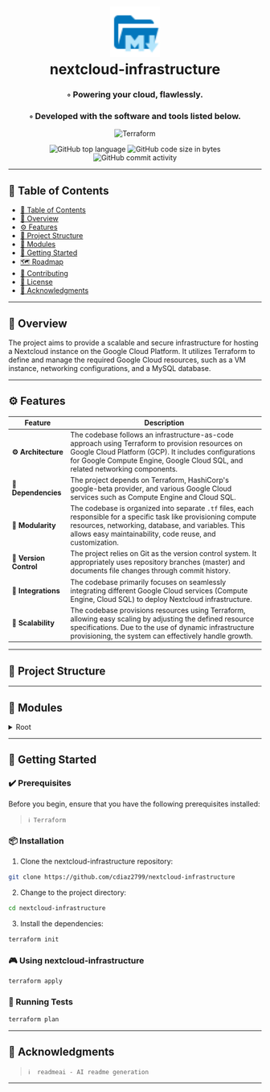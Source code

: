 <div align="center">
<h1 align="center">
<img src="https://raw.githubusercontent.com/PKief/vscode-material-icon-theme/ec559a9f6bfd399b82bb44393651661b08aaf7ba/icons/folder-markdown-open.svg" width="100" />
<br>nextcloud-infrastructure
</h1>
<h3>◦ Powering your cloud, flawlessly.</h3>
<h3>◦ Developed with the software and tools listed below.</h3>

<p align="center">
<img src="https://img.shields.io/badge/Terraform-7B42BC.svg?style&logo=Terraform&logoColor=white" alt="Terraform" />
</p>
<img src="https://img.shields.io/github/languages/top/cdiaz2799/nextcloud-infrastructure?style&color=5D6D7E" alt="GitHub top language" />
<img src="https://img.shields.io/github/languages/code-size/cdiaz2799/nextcloud-infrastructure?style&color=5D6D7E" alt="GitHub code size in bytes" />
<img src="https://img.shields.io/github/commit-activity/m/cdiaz2799/nextcloud-infrastructure?style&color=5D6D7E" alt="GitHub commit activity" />
</div>

---

## 📒 Table of Contents
- [📒 Table of Contents](#-table-of-contents)
- [📍 Overview](#-overview)
- [⚙️ Features](#-features)
- [📂 Project Structure](#project-structure)
- [🧩 Modules](#modules)
- [🚀 Getting Started](#-getting-started)
- [🗺 Roadmap](#-roadmap)
- [🤝 Contributing](#-contributing)
- [📄 License](#-license)
- [👏 Acknowledgments](#-acknowledgments)

---


## 📍 Overview

The project aims to provide a scalable and secure infrastructure for hosting a Nextcloud instance on the Google Cloud Platform. It utilizes Terraform to define and manage the required Google Cloud resources, such as a VM instance, networking configurations, and a MySQL database. 

---

## ⚙️ Features

| Feature                | Description                                                                                                                                                           |
|------------------------|-----------------------------------------------------------------------------------------------------------------------------------------------------------------------|
| **⚙️ Architecture**     | The codebase follows an infrastructure-as-code approach using Terraform to provision resources on Google Cloud Platform (GCP). It includes configurations for Google Compute Engine, Google Cloud SQL, and related networking components.                       |
| **🔗 Dependencies**    | The project depends on Terraform, HashiCorp's google-beta provider, and various Google Cloud services such as Compute Engine and Cloud SQL.                                                                                        |
| **🧩 Modularity**      | The codebase is organized into separate `.tf` files, each responsible for a specific task like provisioning compute resources, networking, database, and variables. This allows easy maintainability, code reuse, and customization.    |
| **🔀 Version Control** | The project relies on Git as the version control system. It appropriately uses repository branches (master) and documents file changes through commit history.                                                                           |
| **🔌 Integrations**    | The codebase primarily focuses on seamlessly integrating different Google Cloud services (Compute Engine, Cloud SQL) to deploy Nextcloud infrastructure.
| **📶 Scalability**     | The codebase provisions resources using Terraform, allowing easy scaling by adjusting the defined resource specifications. Due to the use of dynamic infrastructure provisioning, the system can effectively handle growth.                                 |

---


## 📂 Project Structure




---

## 🧩 Modules

<details closed><summary>Root</summary>

| File                                                                                           | Summary                                                                                                                                                                                                                                                                   |
| ---                                                                                            | ---                                                                                                                                                                                                                                                                       |
| [compute.tf](https://github.com/cdiaz2799/nextcloud-infrastructure/blob/main/compute.tf)       | This code creates a Nextcloud web server on Google Cloud Platform. It provisions a VM instance with a static IP, SSH key, and necessary configurations for compute engine. The server runs on Ubuntu and includes security features like shielded instance configuration. |
| [main.tf](https://github.com/cdiaz2799/nextcloud-infrastructure/blob/main/main.tf)             | This Terraform code defines the required provider and version for Google Cloud resources, specifically using the google-beta provider from HashiCorp.                                                                                                                     |
| [networking.tf](https://github.com/cdiaz2799/nextcloud-infrastructure/blob/main/networking.tf) | This code sets up a Google Compute Engine network with a subnet and a firewall rule to allow HTTP/HTTPS traffic on ports 22, 80, and 443. It ensures secure and controlled network connectivity for a Nextcloud deployment.                                               |
| [variables.tf](https://github.com/cdiaz2799/nextcloud-infrastructure/blob/main/variables.tf)   | This code defines variables for a Google Cloud project ID, region, zone, and SSH keys for Ansible. These variables can be used to customize and configure infrastructure through the Terraform tool.                                                                      |
| [provider.tf](https://github.com/cdiaz2799/nextcloud-infrastructure/blob/main/provider.tf)     | The code is for provisioning resources on Google Cloud Platform (GCP). It sets the project, region, and zone for creating and managing resources within a specific GCP project.                                                                                           |
| [cloudsql.tf](https://github.com/cdiaz2799/nextcloud-infrastructure/blob/main/cloudsql.tf)     | This code deploys a MySQL database instance on Google Cloud with Nextcloud database configurations. It specifies the instance details, network configurations, and additional users with built-in authentication.                                                         |
| [backend.tf](https://github.com/cdiaz2799/nextcloud-infrastructure/blob/main/backend.tf)       | The code is specifying that the backend storage for Terraform state files should use an HTTP server.                                                                                                                                                                      |

</details>

---

## 🚀 Getting Started

### ✔️ Prerequisites

Before you begin, ensure that you have the following prerequisites installed:
> `ℹ️ Terraform`

### 📦 Installation

1. Clone the nextcloud-infrastructure repository:
```sh
git clone https://github.com/cdiaz2799/nextcloud-infrastructure
```

2. Change to the project directory:
```sh
cd nextcloud-infrastructure
```

3. Install the dependencies:
```sh
terraform init
```

### 🎮 Using nextcloud-infrastructure

```sh
terraform apply
```

### 🧪 Running Tests
```sh
terraform plan
```


---

## 👏 Acknowledgments

> `ℹ️  readmeai - AI readme generation`

---
